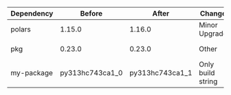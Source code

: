 |Dependency|Before|After|Change|Explicit|Environments|
|-|-|-|-|-|-|
|polars|1.15.0|1.16.0|Minor Upgrade|true|*all envs* on osx-arm64|
|pkg|0.23.0|0.23.0|Other|true|*all envs* on linux-64|
|my-package|py313hc743ca1_0|py313hc743ca1_1|Only build string|true|*all envs* on osx-arm64|

[^1]: **Bold** means explicit dependency.
[^2]: Dependency got downgraded.
